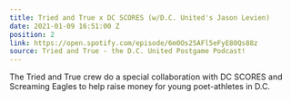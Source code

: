 ```yaml
---
title: Tried and True x DC SCORES (w/D.C. United's Jason Levien)
date: 2021-01-09 16:51:00 Z
position: 2
link: https://open.spotify.com/episode/6m0Os25AFl5eFyE80Qs88z
source: Tried and True - the D.C. United Postgame Podcast!
---
```


The Tried and True crew do a special collaboration with DC SCORES and Screaming Eagles to help raise money for young poet-athletes in D.C. 